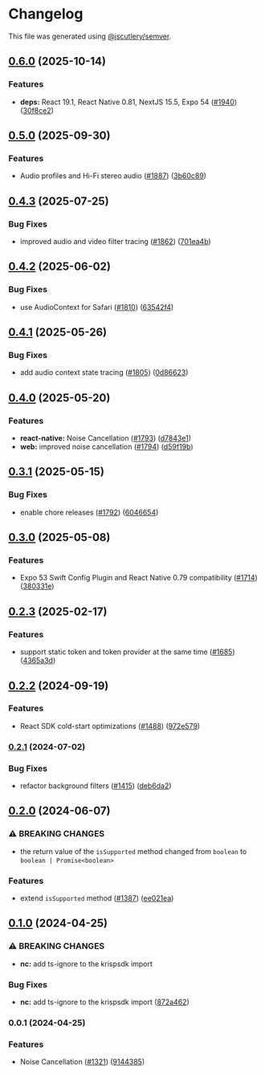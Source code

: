 # Changelog

This file was generated using [@jscutlery/semver](https://github.com/jscutlery/semver).

## [0.6.0](https://github.com/GetStream/stream-video-js/compare/@stream-io/audio-filters-web-0.5.0...@stream-io/audio-filters-web-0.6.0) (2025-10-14)

### Features

- **deps:** React 19.1, React Native 0.81, NextJS 15.5, Expo 54 ([#1940](https://github.com/GetStream/stream-video-js/issues/1940)) ([30f8ce2](https://github.com/GetStream/stream-video-js/commit/30f8ce2b335189e1f77160236839bc6c6a02f634))

## [0.5.0](https://github.com/GetStream/stream-video-js/compare/@stream-io/audio-filters-web-0.4.3...@stream-io/audio-filters-web-0.5.0) (2025-09-30)

### Features

- Audio profiles and Hi-Fi stereo audio ([#1887](https://github.com/GetStream/stream-video-js/issues/1887)) ([3b60c89](https://github.com/GetStream/stream-video-js/commit/3b60c89b8c0dbc40544fe13be79c10e93bbddd3d))

## [0.4.3](https://github.com/GetStream/stream-video-js/compare/@stream-io/audio-filters-web-0.4.2...@stream-io/audio-filters-web-0.4.3) (2025-07-25)

### Bug Fixes

- improved audio and video filter tracing ([#1862](https://github.com/GetStream/stream-video-js/issues/1862)) ([701ea4b](https://github.com/GetStream/stream-video-js/commit/701ea4b3266f68072c1325b70221fdefd77137ec))

## [0.4.2](https://github.com/GetStream/stream-video-js/compare/@stream-io/audio-filters-web-0.4.1...@stream-io/audio-filters-web-0.4.2) (2025-06-02)

### Bug Fixes

- use AudioContext for Safari ([#1810](https://github.com/GetStream/stream-video-js/issues/1810)) ([63542f4](https://github.com/GetStream/stream-video-js/commit/63542f419efa475c7acf50f053621ace74a1eff4))

## [0.4.1](https://github.com/GetStream/stream-video-js/compare/@stream-io/audio-filters-web-0.4.0...@stream-io/audio-filters-web-0.4.1) (2025-05-26)

### Bug Fixes

- add audio context state tracing ([#1805](https://github.com/GetStream/stream-video-js/issues/1805)) ([0d86623](https://github.com/GetStream/stream-video-js/commit/0d8662398a2e8b5c07bf3ef5b68faf0a4003c702))

## [0.4.0](https://github.com/GetStream/stream-video-js/compare/@stream-io/audio-filters-web-0.3.1...@stream-io/audio-filters-web-0.4.0) (2025-05-20)

### Features

- **react-native:** Noise Cancellation ([#1793](https://github.com/GetStream/stream-video-js/issues/1793)) ([d7843e1](https://github.com/GetStream/stream-video-js/commit/d7843e1a23e6f6a35d1c159438d09bdfd17450a5))
- **web:** improved noise cancellation ([#1794](https://github.com/GetStream/stream-video-js/issues/1794)) ([d59f19b](https://github.com/GetStream/stream-video-js/commit/d59f19b1ba1ff83fe5f024d783b868f4e98d3380))

## [0.3.1](https://github.com/GetStream/stream-video-js/compare/@stream-io/audio-filters-web-0.3.0...@stream-io/audio-filters-web-0.3.1) (2025-05-15)

### Bug Fixes

- enable chore releases ([#1792](https://github.com/GetStream/stream-video-js/issues/1792)) ([6046654](https://github.com/GetStream/stream-video-js/commit/6046654fe19505a1c115a4fb838759d010540614))

## [0.3.0](https://github.com/GetStream/stream-video-js/compare/@stream-io/audio-filters-web-0.2.3...@stream-io/audio-filters-web-0.3.0) (2025-05-08)

### Features

- Expo 53 Swift Config Plugin and React Native 0.79 compatibility ([#1714](https://github.com/GetStream/stream-video-js/issues/1714)) ([380331e](https://github.com/GetStream/stream-video-js/commit/380331e11fd6182c3111413aa25689a669dd3c9c))

## [0.2.3](https://github.com/GetStream/stream-video-js/compare/@stream-io/audio-filters-web-0.2.2...@stream-io/audio-filters-web-0.2.3) (2025-02-17)

### Features

- support static token and token provider at the same time ([#1685](https://github.com/GetStream/stream-video-js/issues/1685)) ([4365a3d](https://github.com/GetStream/stream-video-js/commit/4365a3dd0a14c98041982bde8be21258b8cfd571))

## [0.2.2](https://github.com/GetStream/stream-video-js/compare/@stream-io/audio-filters-web-0.2.1...@stream-io/audio-filters-web-0.2.2) (2024-09-19)

### Features

- React SDK cold-start optimizations ([#1488](https://github.com/GetStream/stream-video-js/issues/1488)) ([972e579](https://github.com/GetStream/stream-video-js/commit/972e5792b5a131a212b1031ade76dcb383897a46))

### [0.2.1](https://github.com/GetStream/stream-video-js/compare/@stream-io/audio-filters-web-0.2.0...@stream-io/audio-filters-web-0.2.1) (2024-07-02)

### Bug Fixes

- refactor background filters ([#1415](https://github.com/GetStream/stream-video-js/issues/1415)) ([deb6da2](https://github.com/GetStream/stream-video-js/commit/deb6da238f541c733451e84b198434671da8dceb))

## [0.2.0](https://github.com/GetStream/stream-video-js/compare/@stream-io/audio-filters-web-0.1.0...@stream-io/audio-filters-web-0.2.0) (2024-06-07)

### ⚠ BREAKING CHANGES

- the return value of the `isSupported` method changed
  from `boolean` to `boolean | Promise<boolean>`

### Features

- extend `isSupported` method ([#1387](https://github.com/GetStream/stream-video-js/issues/1387)) ([ee021ea](https://github.com/GetStream/stream-video-js/commit/ee021eae4e3779e27edf481954198bde71978991))

## [0.1.0](https://github.com/GetStream/stream-video-js/compare/@stream-io/audio-filters-web-0.0.1...@stream-io/audio-filters-web-0.1.0) (2024-04-25)

### ⚠ BREAKING CHANGES

- **nc:** add ts-ignore to the krispsdk import

### Bug Fixes

- **nc:** add ts-ignore to the krispsdk import ([872a462](https://github.com/GetStream/stream-video-js/commit/872a46231434afabad34d799ae0eac18f9420172))

### 0.0.1 (2024-04-25)

### Features

- Noise Cancellation ([#1321](https://github.com/GetStream/stream-video-js/issues/1321)) ([9144385](https://github.com/GetStream/stream-video-js/commit/91443852986ad7453d82efb900626266d8df0e96))
